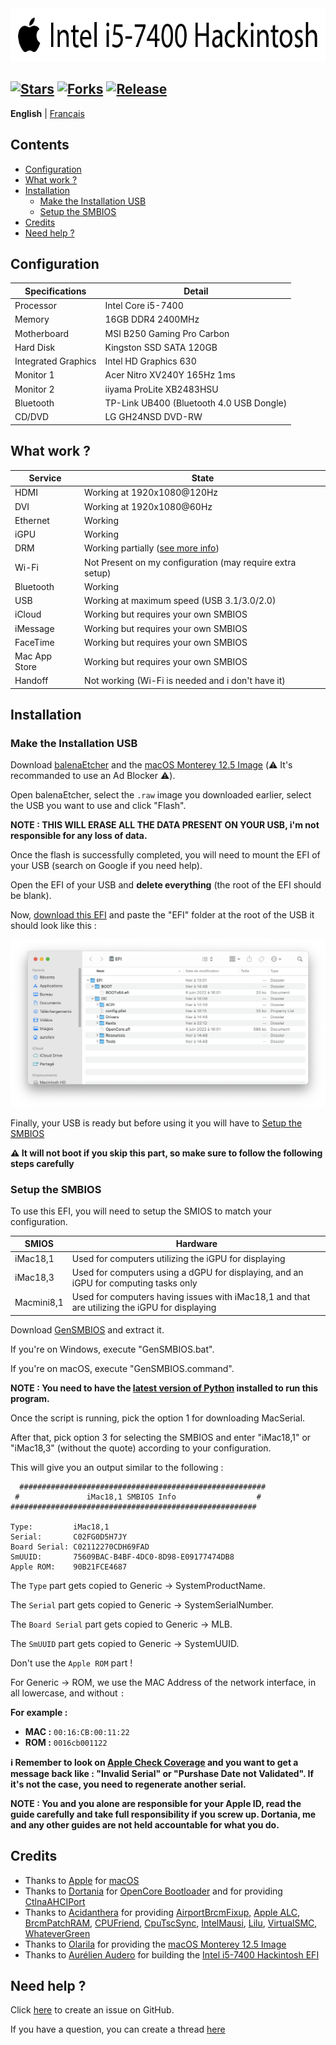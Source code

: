 <img src="Images/Readme-Title.png" width="679" height="85"/>

[![Stars](https://img.shields.io/github/stars/AurelienAudero/Intel-i5-7400-Hackintosh-EFI?label=Stars)](https://github.com/AurelienAudero/Intel-i5-7400-Hackintosh-EFI/stargazers)
[![Forks](https://img.shields.io/github/forks/AurelienAudero/Intel-i5-7400-Hackintosh-EFI?label=Forks)](https://github.com/AurelienAudero/Intel-i5-7400-Hackintosh-EFI/network/members)
[![Release](https://img.shields.io/github/v/release/AurelienAudero/Intel-i5-7400-Hackintosh-EFI?label=Download)](https://github.com/AurelienAudero/Intel-i5-7400-Hackintosh-EFI/releases/latest)
-----

**English** | [Français](README_FR.md)

## Contents

- [Configuration](#configuration)
- [What work ?](#what-work-)
- [Installation](#installation)
    - [Make the Installation USB](#make-the-installation-usb) 
    - [Setup the SMBIOS](#setup-the-smbios)
- [Credits](#credits)
- [Need help ?](#need-help-)

## Configuration

| Specifications | Detail |
| -------------- | ------ |
| Processor | Intel Core i5-7400 |
| Memory | 16GB DDR4 2400MHz |
| Motherboard | MSI B250 Gaming Pro Carbon |
| Hard Disk | Kingston SSD SATA 120GB |
| Integrated Graphics | Intel HD Graphics 630 |
| Monitor 1 | Acer Nitro XV240Y 165Hz 1ms |
| Monitor 2 | iiyama ProLite XB2483HSU |
| Bluetooth | TP-Link UB400 (Bluetooth 4.0 USB Dongle) |
| CD/DVD | LG GH24NSD DVD-RW |

## What work ?

| Service | State |
| ------- | ----- |
| HDMI | Working at 1920x1080@120Hz |
| DVI | Working at 1920x1080@60Hz |
| Ethernet | Working |
| iGPU | Working |
| DRM | Working partially ([see more info](https://github.com/AurelienAudero/Intel-i5-7400-Hackintosh-EFI/issues/5))
| Wi-Fi | Not Present on my configuration (may require extra setup)|
| Bluetooth | Working |
| USB | Working at maximum speed (USB 3.1/3.0/2.0) |
| iCloud | Working but requires your own SMBIOS |
| iMessage | Working but requires your own SMBIOS |
| FaceTime | Working but requires your own SMBIOS |
| Mac App Store | Working but requires your own SMBIOS |
| Handoff | Not working (Wi-Fi is needed and i don't have it) |

## Installation

### Make the Installation USB

Download [balenaEtcher](https://www.balena.io/etcher/) and the [macOS Monterey 12.5 Image](https://www.mediafire.com/file/3a06ji4i9i3gs9d/Olarila+Monterey+12.5.raw/file) (⚠️ It's recommanded to use an Ad Blocker ⚠️).

Open balenaEtcher, select the `.raw` image you downloaded earlier, select the USB you want to use and click "Flash".

**NOTE : THIS WILL ERASE ALL THE DATA PRESENT ON YOUR USB, i'm not responsible for any loss of data.**

Once the flash is successfully completed, you will need to mount the EFI of your USB (search on Google if you need help).

Open the EFI of your USB and **delete everything** (the root of the EFI should be blank).

Now, [download this EFI](https://github.com/AurelienAudero/Intel-i5-7400-Hackintosh-EFI/releases/latest) and paste the "EFI" folder at the root of the USB it should look like this :

![EFI-directory-Screenshot](/Images/EFI-directory-Screenshot.png)

Finally, your USB is ready but before using it you will have to [Setup the SMBIOS](#setup-the-smbios)

**⚠️ It will not boot if you skip this part, so make sure to follow the following steps carefully**

### Setup the SMBIOS

To use this EFI, you will need to setup the SMIOS to match your configuration.

| SMIOS | Hardware |
| ----- | -------- |
| iMac18,1 | Used for computers utilizing the iGPU for displaying |
| iMac18,3 | Used for computers using a dGPU for displaying, and an iGPU for computing tasks only |
| Macmini8,1 | Used for computers having issues with iMac18,1 and that are utilizing the iGPU for displaying |

Download [GenSMBIOS](https://github.com/corpnewt/GenSMBIOS/archive/refs/heads/master.zip) and extract it.

If you're on Windows, execute "GenSMBIOS.bat".

If you're on macOS, execute "GenSMBIOS.command".

**NOTE : You need to have the [latest version of Python](https://www.python.org/downloads/) installed to run this program.**

Once the script is running, pick the option 1 for downloading MacSerial.

After that, pick option 3 for selecting the SMBIOS and enter "iMac18,1" or "iMac18,3" (without the quote) according to your configuration.

This will give you an output similar to the following : 

```
  #######################################################
 #               iMac18,1 SMBIOS Info                  #
#######################################################

Type:         iMac18,1
Serial:       C02FG0D5H7JY
Board Serial: C02112270CDH69FAD
SmUUID:       75609BAC-B4BF-4DC0-8D98-E09177474DB8
Apple ROM:    90B21FCE4687
```

The `Type` part gets copied to Generic -> SystemProductName.

The `Serial` part gets copied to Generic -> SystemSerialNumber.

The `Board Serial` part gets copied to Generic -> MLB.

The `SmUUID` part gets copied to Generic -> SystemUUID.

Don't use the `Apple ROM` part !

For Generic -> ROM, we use the MAC Address of the network interface, in all lowercase, and without `:`

**For example :**
- **MAC :** `00:16:CB:00:11:22`
- **ROM :** `0016cb001122`

**ℹ️ Remember to look on [Apple Check Coverage](https://checkcoverage.apple.com/) and you want to get a message back like : "Invalid Serial" or "Purshase Date not Validated". If it's not the case, you need to regenerate another serial.**

**NOTE : You and you alone are responsible for your Apple ID, read the guide carefully and take full responsibility if you screw up. Dortania, me and any other guides are not held accountable for what you do.**

## Credits

- Thanks to [Apple](https://apple.com) for [macOS](https://www.apple.com/macos/)
- Thanks to [Dortania](https://github.com/dortania) for [OpenCore Bootloader](https://dortania.github.io/) and for providing [CtlnaAHCIPort](https://github.com/dortania/OpenCore-Install-Guide/blob/master/extra-files/CtlnaAHCIPort.kext.zip)
- Thanks to [Acidanthera](https://github.com/acidanthera) for providing [AirportBrcmFixup](https://github.com/acidanthera/AirportBrcmFixup), [Apple ALC](https://github.com/acidanthera/AppleALC), [BrcmPatchRAM](https://github.com/acidanthera/BrcmPatchRAM/releases/tag/2.6.2), [CPUFriend](https://github.com/acidanthera/CPUFriend), [CpuTscSync](https://github.com/acidanthera/CpuTscSync), [IntelMausi](https://github.com/acidanthera/IntelMausi), [Lilu](https://github.com/acidanthera/Lilu), [VirtualSMC](https://github.com/acidanthera/VirtualSMC), [WhateverGreen](https://github.com/acidanthera/WhateverGreen)
- Thanks to [Olarila](https://www.olarila.com) for providing the [macOS Monterey 12.5 Image](https://www.mediafire.com/file/3a06ji4i9i3gs9d/Olarila+Monterey+12.5.raw/file)
- Thanks to [Aurélien Audero](https://github.com/AurelienAudero) for building the [Intel i5-7400 Hackintosh EFI](https://github.com/AurelienAudero/Intel-i5-7400-Hackintosh-EFI)

## Need help ?

Click [here](https://github.com/AurelienAudero/Intel-i5-7400-Hackintosh-EFI/issues/new/choose) to create an issue on GitHub.

If you have a question, you can create a thread [here](https://github.com/AurelienAudero/Intel-i5-7400-Hackintosh-EFI/issues/new/choose)
